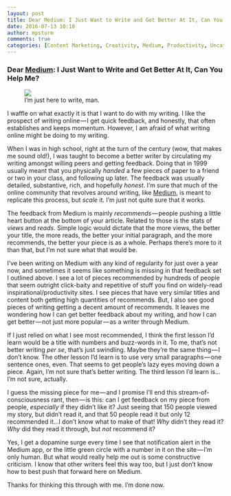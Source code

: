 ```yaml
---
layout: post
title: Dear Medium: I Just Want to Write and Get Better At It, Can You Help Me?
date: 2016-07-13 10:10
author: mpsturm
comments: true
categories: [Content Marketing, Creativity, Medium, Productivity, Uncategorized, Writing]
---
```



<h3>Dear <a href="https://medium.com/u/504c7870fdb6" target="_blank">Medium</a>: I Just Want to Write and Get Better At It, Can You Help Me?</h3>
<figure class="wp-caption">

<img src="https://mikesturmblog.files.wordpress.com/2016/07/7d285-1uln5fbz8dbqatwv2nqwo4q.jpeg">

<figcaption class="wp-caption-text">I’m just here to write, man.</figcaption></figure>

<p>I waffle on what exactly it is that I want to do with my writing. I like the prospect of writing online — I get quick feedback, and honestly, that often establishes and keeps momentum. However, I am afraid of what writing online might be doing to my writing.</p>
<p>When I was in high school, right at the turn of the century (wow, that makes me sound old!), I was taught to become a better writer by circulating my writing amongst willing peers and getting feedback. Doing that in 1999 usually meant that you physically <em>handed</em> a few pieces of paper to a friend or two in your class, and following up later. The feedback was usually detailed, substantive, rich, and hopefully <em>honest</em>. I’m sure that much of the online community that revolves around writing, like <a href="https://medium.com/u/504c7870fdb6" target="_blank">Medium</a>, is meant to replicate this process, but <em>scale</em> it. I’m just not quite sure that it works.</p>
<p>The feedback from Medium is mainly <em>recommends</em> — people pushing a little heart button at the bottom of your article. Related to those is the stats of <em>views</em> and <em>reads</em>. Simple logic would dictate that the more views, the better your title, the more reads, the better your initial paragraph, and the more recommends, the better your piece is as a whole. Perhaps there’s more to it than that, but I’m not sure what that would be.</p>
<p>I’ve been writing on Medium with any kind of regularity for just over a year now, and sometimes it seems like something is missing in that feedback set I outlined above. I see a lot of pieces recommended by hundreds of people that seem outright click-baity and repetitive of stuff you find on widely-read inspirational/productivity sites. I see pieces that have very similar titles and content both getting high quantities of recommends. But, I also see good pieces of writing getting a decent amount of recommends. It leaves me wondering how I can get better feedback about my writing, and how I can get better — not just more popular — as a writer through Medium.</p>
<p>If I just relied on what I see most recommended, I think the first lesson I’d learn would be a title with numbers and buzz-words in it. To me, that’s not better writing <em>per se</em>, that’s just swindling. Maybe they’re the same thing — I don’t know. The other lesson I’d learn is to use very small paragraphs — one sentence ones, even. That seems to get people’s lazy eyes moving down a piece. Again, I’m not sure that’s better writing. The third lesson I’d learn is…I’m not sure, actually.</p>
<p>I guess the missing piece for me — and I promise I’ll end this stream-of-consciousness rant, then — is this: can I get feedback on my piece from people, <em>especially</em> if they didn’t like it? Just seeing that 150 people viewed my story, but didn’t read it, and that 50 people read it but only 12 recommended it…I don’t know what to make of that! <em>Why</em> didn’t they read it? <em>Why</em> did they read it through, but <em>not</em> recommend it?</p>
<p>Yes, I get a dopamine surge every time I see that notification alert in the Medium app, or the little green circle with a number in it on the site — I’m only human. But what would really help me out is some constructive criticism. I know that other writers feel this way too, but I just don’t know how to best push that forward here on Medium.</p>
<p>Thanks for thinking this through with me. I’m done now.</p>


